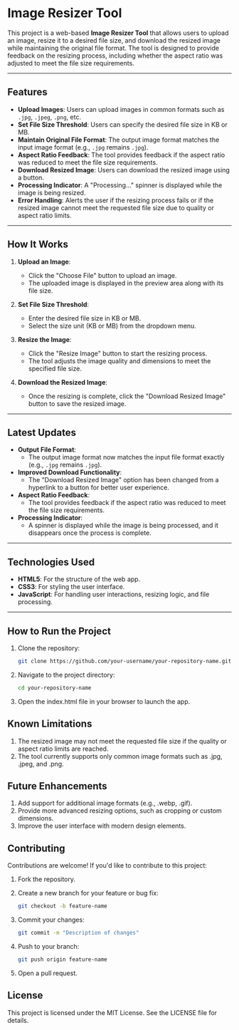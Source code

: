 # Image Resizer Tool

This project is a web-based **Image Resizer Tool** that allows users to upload an image, resize it to a desired file size, and download the resized image while maintaining the original file format. The tool is designed to provide feedback on the resizing process, including whether the aspect ratio was adjusted to meet the file size requirements.

---

## **Features**
- **Upload Images**: Users can upload images in common formats such as `.jpg`, `.jpeg`, `.png`, etc.
- **Set File Size Threshold**: Users can specify the desired file size in KB or MB.
- **Maintain Original File Format**: The output image format matches the input image format (e.g., `.jpg` remains `.jpg`).
- **Aspect Ratio Feedback**: The tool provides feedback if the aspect ratio was reduced to meet the file size requirements.
- **Download Resized Image**: Users can download the resized image using a button.
- **Processing Indicator**: A "Processing..." spinner is displayed while the image is being resized.
- **Error Handling**: Alerts the user if the resizing process fails or if the resized image cannot meet the requested file size due to quality or aspect ratio limits.

---

## **How It Works**
1. **Upload an Image**:
   - Click the "Choose File" button to upload an image.
   - The uploaded image is displayed in the preview area along with its file size.

2. **Set File Size Threshold**:
   - Enter the desired file size in KB or MB.
   - Select the size unit (KB or MB) from the dropdown menu.

3. **Resize the Image**:
   - Click the "Resize Image" button to start the resizing process.
   - The tool adjusts the image quality and dimensions to meet the specified file size.

4. **Download the Resized Image**:
   - Once the resizing is complete, click the "Download Resized Image" button to save the resized image.

---

## **Latest Updates**
- **Output File Format**:
  - The output image format now matches the input file format exactly (e.g., `.jpg` remains `.jpg`).
- **Improved Download Functionality**:
  - The "Download Resized Image" option has been changed from a hyperlink to a button for better user experience.
- **Aspect Ratio Feedback**:
  - The tool provides feedback if the aspect ratio was reduced to meet the file size requirements.
- **Processing Indicator**:
  - A spinner is displayed while the image is being processed, and it disappears once the process is complete.

---

## **Technologies Used**
- **HTML5**: For the structure of the web app.
- **CSS3**: For styling the user interface.
- **JavaScript**: For handling user interactions, resizing logic, and file processing.

---

## **How to Run the Project**
1. Clone the repository:
   ```bash
   git clone https://github.com/your-username/your-repository-name.git
   
2. Navigate to the project directory:
   ```bash
   cd your-repository-name

3. Open the index.html file in your browser to launch the app.

## Known Limitations
1. The resized image may not meet the requested file size if the quality or aspect ratio limits are reached.
2. The tool currently supports only common image formats such as .jpg, .jpeg, and .png.

## Future Enhancements
1. Add support for additional image formats (e.g., .webp, .gif).
2. Provide more advanced resizing options, such as cropping or custom dimensions.
3. Improve the user interface with modern design elements.

## Contributing
Contributions are welcome! If you'd like to contribute to this project:

1. Fork the repository.

2. Create a new branch for your feature or bug fix:
   ```bash
   git checkout -b feature-name

3. Commit your changes:
   ```bash
   git commit -m "Description of changes"

4. Push to your branch:
   ```bash
   git push origin feature-name

5. Open a pull request.

## License
This project is licensed under the MIT License. See the LICENSE file for details.